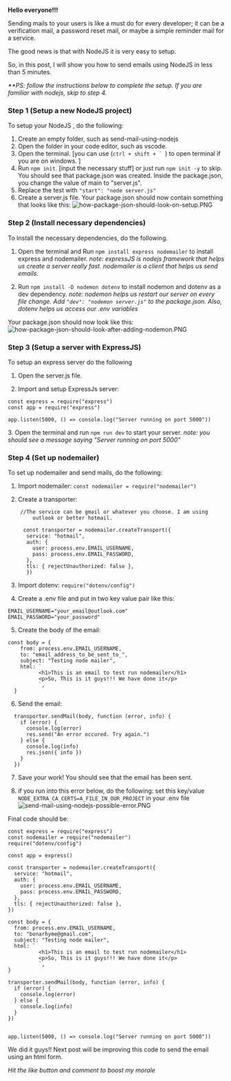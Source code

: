 **Hello everyone!!!**

Sending mails to your users is like a must do for every developer; it can be a verification mail, a password reset mail, or maybe a simple reminder mail for a service.

The good news is that with NodeJS it is very easy to setup.

So, in this post, I will show you how to send emails using NodeJS in less than 5 minutes.

_\*\*PS: follow the instructions below to complete the setup. If you are familiar with nodejs, skip to step 4._

### Step 1 (Setup a new NodeJS project)

To setup your NodeJS , do the following:

1. Create an empty folder, such as send-mail-using-nodejs
2. Open the folder in your code editor, such as vscode.
3. Open the terminal. [you can use (``ctrl + shift + ` ``) to open terminal if you are on windows. ]
4. Run `npm init`. [input the necessary stuff] or just run `npm init -y` to skip. You should see that package.json was created. Inside the package.json, you change the value of main to "server.js".
5. Replace the test with `"start": "node server.js"`
6. Create a server.js file.
   Your package.json should now contain something that looks like this:
   ![how-package-json-should-look-on-setup.PNG](https://cdn.hashnode.com/res/hashnode/image/upload/v1612188177328/IoXS2sV_m.png)

### Step 2 (Install necessary dependencies)

To Install the necessary dependencies, do the following.

1. Open the terminal and Run `npm install express nodemailer` to install express and nodemailer.
   _note: expressJS is nodejs framework that helps us create a server really fast. nodemailer is a client that helps us send emails._

2. Run `npm install -D nodemon dotenv` to install nodemon and dotenv as a dev dependency. _note: nodemon helps us restart our server on every file change. Add `"dev": "nodemon server.js"` to the package.json. Also, dotenv helps us access our .env variables_

Your package.json should now look like this:
![how-package-json-should-look-after-adding-nodemon.PNG](https://cdn.hashnode.com/res/hashnode/image/upload/v1612189137986/K7QeziEEB.png)

### Step 3 (Setup a server with ExpressJS)

To setup an express server do the following

1. Open the server.js file.

2. Import and setup ExpressJs server:

```
const express = require("express")
const app = require("express")

app.listen(5000, () => console.log("Server running on port 5000"))
```

&#x33;. Open the terminal and run `npm run dev` to start your server.
_note: you should see a message saying "Server running on port 5000"_

### Step 4 (Set up nodemailer)

To set up nodemailer and send mails, do the following:

1. Import nodemailer: `const nodemailer = require("nodemailer")`

2. Create a transporter:

```
    //The service can be gmail or whatever you choose. I am using
        outlook or better hotmail.

     const transporter = nodemailer.createTransport({
      service: "hotmail",
      auth: {
        user: process.env.EMAIL_USERNAME,
        pass: process.env.EMAIL_PASSWORD,
      },
      tls: { rejectUnauthorized: false },
      })
```

3.  Import dotenv: `require("dotenv/config")`

4.  Create a .env file and put in two key value pair like this:

```
EMAIL_USERNAME="your_email@outlook.com"
EMAIL_PASSWORD="your_password"
```

5. Create the body of the email:

```
const body = {
    from: process.env.EMAIL_USERNAME,
    to: "email_address_to_be_sent_to_",
    subject: "Testing node mailer",
    html: `
          <h1>This is an email to test run nodemailer</h1>
          <p>So, This is it guys!!! We have done it</p>
          `,
  }
```

6. Send the email:

```
  transporter.sendMail(body, function (error, info) {
    if (error) {
      console.log(error)
      res.send("An error occured. Try again.")
    } else {
      console.log(info)
      res.json({ info })
    }
  })
```

7. Save your work! You should see that the email has been sent.

8. if you run into this error below, do the following:
   set this key/value `NODE_EXTRA_CA_CERTS=A_FILE_IN_OUR_PROJECT` in your .env file
   ![send-mail-using-nodejs-possible-error.PNG](https://cdn.hashnode.com/res/hashnode/image/upload/v1612188152924/eHQFYvZU2.png)

Final code should be:

```
const express = require("express")
const nodemailer = require("nodemailer")
require("dotenv/config")

const app = express()

const transporter = nodemailer.createTransport({
  service: "hotmail",
  auth: {
    user: process.env.EMAIL_USERNAME,
    pass: process.env.EMAIL_PASSWORD,
  },
  tls: { rejectUnauthorized: false },
})

const body = {
  from: process.env.EMAIL_USERNAME,
  to: "bonarhyme@gmail.com",
  subject: "Testing node mailer",
  html: `
          <h1>This is an email to test run nodemailer</h1>
          <p>So, This is it guys!!! We have done it</p>
          `,
}

transporter.sendMail(body, function (error, info) {
  if (error) {
    console.log(error)
  } else {
    console.log(info)
  }
})


app.listen(5000, () => console.log("Server running on port 5000"))
```

We did it guys!! Next post will be improving this code to send the email using an html form.

_Hit the like button and comment to boost my morale_
